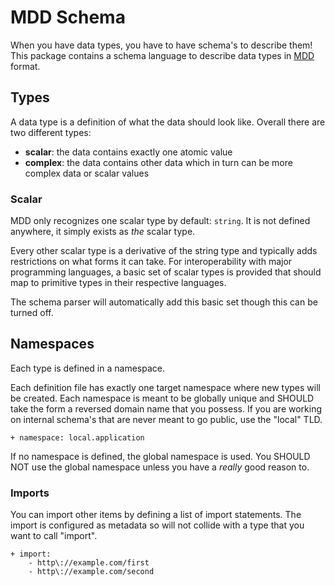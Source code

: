 # MDD Schema

When you have data types, you have to have schema's to describe them! This package contains a schema language to describe data types in [MDD](https://github.com/celerex/mdd-core) format.

## Types

A data type is a definition of what the data should look like. Overall there are two different types:

- **scalar**: the data contains exactly one atomic value
- **complex**: the data contains other data which in turn can be more complex data or scalar values

### Scalar

MDD only recognizes one scalar type by default: `string`. It is not defined anywhere, it simply exists as _the_ scalar type.

Every other scalar type is a derivative of the string type and typically adds restrictions on what forms it can take.
For interoperability with major programming languages, a basic set of scalar types is provided that should map to primitive types in their respective languages. 

The schema parser will automatically add this basic set though this can be turned off.



## Namespaces

Each type is defined in a namespace. 

Each definition file has exactly one target namespace where new types will be created. 
Each namespace is meant to be globally unique and SHOULD take the form a reversed domain name that you possess.
If you are working on internal schema's that are never meant to go public, use the "local" TLD.


```mdd
+ namespace: local.application
```

If no namespace is defined, the global namespace is used. You SHOULD NOT use the global namespace unless you have a _really_ good reason to.

### Imports

You can import other items by defining a list of import statements. The import is configured as metadata so will not collide with a type that you want to call "import".

```mdd
+ import: 
	- http\://example.com/first
	- http\://example.com/second
```

